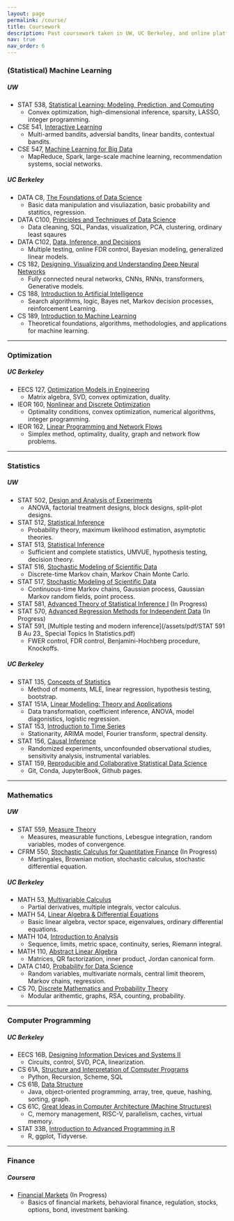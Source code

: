 ```yaml
---
layout: page
permalink: /course/
title: Coursework
description: Past coursework taken in UW, UC Berkeley, and online platforms. Courses are summarized in selected keywords and organized by categories. 
nav: true
nav_order: 6
---
```


### (Statistical) Machine Learning

##### UW

- STAT 538, [Statistical Learning: Modeling, Prediction, and Computing](https://stat.uw.edu/academics/course-catalog/stat-538)
    - Convex optimization, high-dimensional inference, sparsity, LASSO, integer programming.
- CSE 541, [Interactive Learning](https://courses.cs.washington.edu/courses/cse541/24sp/)
    - Multi-armed bandits, adversial bandits, linear bandits, contextual bandits.
- CSE 547, [Machine Learning for Big Data](https://courses.cs.washington.edu/courses/cse547/24sp/#:~:text=William%20Howard-%20Snyder.%20Oscar%20Liu.%20Content.%20What%20is)
    - MapReduce, Spark, large-scale machine learning, recommendation systems, social networks.

##### UC Berkeley

- DATA C8, [The Foundations of Data Science](https://www.data8.org/#:~:text=The%20course%20teaches%20critical%20concepts%20and%20skills%20in)
    - Basic data manipulation and visuliazation, basic probability and statitics, regression.
- DATA C100, [Principles and Techniques of Data Science](https://ds100.org/#:~:text=Prepare%20students%20for%20advanced%20Berkeley%20courses%20in%20data-management)
    - Data cleaning, SQL, Pandas, visualization, PCA, clustering, ordinary least sqaures
- DATA C102, [Data, Inference, and Decisions](https://data102.org/#:~:text=Data%20102:%20Data,%20Inference,%20and%20Decisions.%20UC%20Berkeley.)
    - Multiple testing, online FDR control, Bayesian modeling, generalized linear models.
- CS 182, [Designing, Visualizing and Understanding Deep Neural Networks](https://cs182sp22.github.io/#:~:text=CS%20182%20/%20282A%20Spring%202022%20%20CS)
    - Fully connected neural networks, CNNs, RNNs, transformers, Generative models.
- CS 188, [Introduction to Artificial Intelligence](https://www2.eecs.berkeley.edu/Courses/CS188/#:~:text=Spring:%203.0-3.0%20hours%20of%20lecture%20and%201.0-1.5%20hours)
    - Search algorithms, logic, Bayes net, Markov decision processes, reinforcement Learning.
- CS 189, [Introduction to Machine Learning](https://www2.eecs.berkeley.edu/Courses/CS189/#:~:text=CS%20189.%20Introduction%20to%20Machine%20Learning.%20Catalog%20Description:)
    - Theoretical foundations, algorithms, methodologies, and applications for machine learning.

---

### Optimization

##### UC Berkeley

- EECS 127, [Optimization Models in Engineering](https://www2.eecs.berkeley.edu/Courses/EECS127/#:~:text=EECS%20127.%20Optimization%20Models%20in%20Engineering.%20Catalog%20Description:)
    - Matrix algebra, SVD, convex optimization, duality. 
- IEOR 160, [Nonlinear and Discrete Optimization](https://lavaei.ieor.berkeley.edu/Course_IEOR160_Fall_2022.html)
    - Optimality conditions, convex optimization, numerical algorithms, integer programming.
- IEOR 162, [Linear Programming and Network Flows](https://lavaei.ieor.berkeley.edu/Course_IEOR162_Fall_2022.html)
    - Simplex method, optimality, duality, graph and network flow problems.

---

### Statistics 

##### UW

- STAT 502, [Design and Analysis of Experiments](https://stat.uw.edu/academics/course-catalog/stat-502)
    - ANOVA, factorial treatment designs, block designs, split-plot designs.
- STAT 512, [Statistical Inference](https://stat.uw.edu/academics/course-catalog/stat-512)
    - Probability theory, maximum likelihood estimation, asymptotic theories.
- STAT 513, [Statistical Inference](https://stat.uw.edu/academics/course-catalog/stat-513)
    - Sufficient and complete statistics, UMVUE, hypothesis testing, decision theory.
- STAT 516, [Stochastic Modeling of Scientific Data](https://stat.uw.edu/academics/course-catalog/stat-516)
    - Discrete-time Markov chain, Markov Chain Monte Carlo.
- STAT 517, [Stochastic Modeling of Scientific Data](https://stat.uw.edu/academics/course-catalog/stat-517)
    - Continuous-time Markov chains, Gaussian process, Gaussian Markov random fields, point process.
- STAT 581, [Advanced Theory of Statistical Inference I](https://stat.uw.edu/academics/course-catalog/stat-581) (In Progress)
- STAT 570, [Advanced Regression Methods for Independent Data](https://stat.uw.edu/academics/course-catalog/stat-570) (In Progress)
- STAT 591, [Multiple testing and modern inference](/assets/pdf/STAT 591 B Au 23_ Special Topics In Statistics.pdf)
    - FWER control, FDR control, Benjamini-Hochberg procedure, Knockoffs.

##### UC Berkeley

- STAT 135, [Concepts of Statistics](https://stat135.berkeley.edu/)
    - Method of moments, MLE, linear regression, hypothesis testing, bootstrap.
- STAT 151A, [Linear Modelling: Theory and Applications](https://stat151a.berkeley.edu/)
    - Data transformation, coefficient inference, ANOVA, model diagonistics, logistic regression.
- STAT 153, [Introduction to Time Series](https://stat153.berkeley.edu/)
    - Stationarity, ARIMA model, Fourier transform, spectral density.
- STAT 156, [Causal Inference](https://stat156.berkeley.edu/)
    - Randomized experiments, unconfounded observational studies, sensitivity analysis, instrumental variables.
- STAT 159, [Reproducible and Collaborative Statistical Data Science](https://stat159.berkeley.edu/)
    - Git, Conda, JupyterBook, Github pages.

---

### Mathematics

##### UW

- STAT 559, [Measure Theory](https://stat.uw.edu/academics/course-catalog/stat-559)
    - Measures, measurable functions, Lebesgue integration, random variables, modes of convergence.
- CFRM 550, [Stochastic Calculus for Quantitative Finance](assets\pdf\CFRM-550-syllabus-1.01.pdf) (In Progress)
    - Martingales, Brownian motion, stochastic calculus, stochastic differential equation.

##### UC Berkeley

- MATH 53, [Multivariable Calculus](https://math.berkeley.edu/courses/overview/lowerdivcourses/math53)
    - Partial derivatives, multiple integrals, vector calculus.
- MATH 54, [Linear Algebra & Differential Equations](https://math.berkeley.edu/courses/overview/lowerdivcourses/math54)
    - Basic linear algebra, vector space, eigenvalues, ordinary differential equations.
- MATH 104, [Introduction to Analysis](https://classes.berkeley.edu/content/2021-summer-math-104-004-lec-004)
    - Sequence, limits, metric space, continuity, series, Riemann integral.
- MATH 110, [Abstract Linear Algebra](https://classes.berkeley.edu/content/2021-summer-math-110-004-lec-004)
    - Matrices, QR factorization, inner product, Jordan canonical form.
- DATA C140, [Probability for Data Science](http://prob140.org/)
    - Random variables, multivariate normals, central limit theorem, Markov chains, regression.
- CS 70, [Discrete Mathematics and Probability Theory](https://www.eecs70.org/)
    - Modular arithemtic, graphs, RSA, counting, probability.
---

### Computer Programming

##### UC Berkeley

- EECS 16B, [Designing Information Devices and Systems II](https://eecs16b.org/)
    - Circuits, control, SVD, PCA, linearization.
- CS 61A, [Structure and Interpretation of Computer Programs](https://cs61a.org/)
    - Python, Recursion, Scheme, SQL
- CS 61B, [Data Structure](https://www2.eecs.berkeley.edu/Courses/CS61B/)
    - Java, object-oriented programming, array, tree, queue, hashing, sorting, graph.
- CS 61C, [Great Ideas in Computer Architecture (Machine Structures)](https://cs61c.org/fa24/?file=/lectures/pdf/lec01.pdf)
    - C, memory management, RISC-V, parallelism, caches, virtual memory.
- STAT 33B, [Introduction to Advanced Programming in R](https://stat33b.berkeley.edu/)
    - R, ggplot, Tidyverse.

---

### Finance

##### Coursera

- [Financial Markets](https://www.coursera.org/learn/financial-markets-global?msockid=0f6e13fe5a24602017e7073e5b9e619d) (In Progress)
    - Basics of financial markets, behavioral finance, regulation, stocks, options, bond, investment banking.
